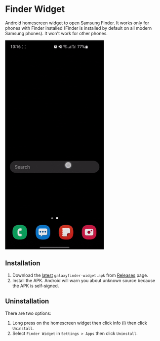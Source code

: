 # Finder Widget
Android homescreen widget to open Samsung Finder. It works only for phones with Finder installed (Finder is installed by default on all modern Samsung phones). It won't work for other phones.

![Demo](demo.gif)

## Installation
1. Download the [latest](https://github.com/ris58h/galaxyfinder-widget/releases/latest) `galaxyfinder-widget.apk` from [Releases](https://github.com/ris58h/galaxyfinder-widget/releases) page.
2. Install the APK. Android will warn you about unknown source because the APK is self-signed.

## Uninstallation
There are two options:
1. Long press on the homescreen widget then click info (i) then click `Uninstall`.
2. Select `Finder Widget` in `Settings > Apps` then click `Uninstall`.
